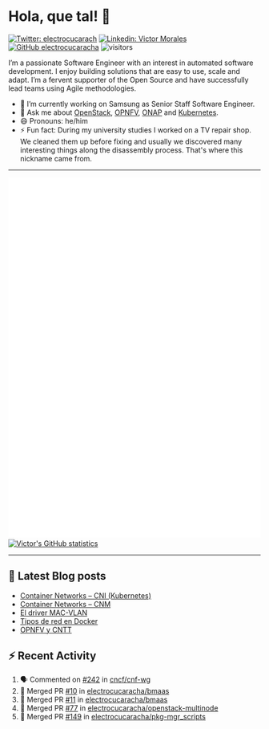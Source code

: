 # Hola, que tal! 👋

[![Twitter: electrocucarach](https://img.shields.io/twitter/follow/electrocucarach?style=social)](https://twitter.com/electrocucarach)
[![Linkedin: Victor Morales](https://img.shields.io/badge/-VictorMorales-blue?style=flat-square&logo=Linkedin&logoColor=white&link=https://www.linkedin.com/in/electrocucaracha/)](https://www.linkedin.com/in/electrocucaracha/)
[![GitHub electrocucaracha](https://img.shields.io/github/followers/electrocucaracha?label=follow&style=social)](https://github.com/electrocucaracha)
![visitors](https://visitor-badge.glitch.me/badge?page_id=electrocucaracha.electrocucaracha)

I’m a passionate Software Engineer with an interest in automated
software development. I enjoy building solutions that are easy to use,
scale and adapt. I’m a fervent supporter of the Open Source and have
successfully lead teams using Agile methodologies.

- 🔭 I’m currently working on Samsung as Senior Staff Software
Engineer.
- 💬 Ask me about [OpenStack](https://www.openstack.org/),
[OPNFV](https://www.opnfv.org/), [ONAP](https://www.onap.org/) and
[Kubernetes](https://kubernetes.io/).
- 😄 Pronouns: he/him
- ⚡ Fun fact: During my university studies I worked on a TV repair
shop. We cleaned them up before fixing and usually we discovered many
interesting things along the disassembly process. That's where this
nickname came from.

---

![Metrics](https://github.com/electrocucaracha/electrocucaracha/blob/master/github-metrics.svg)
[![Victor's GitHub statistics](https://github-readme-stats.vercel.app/api?username=electrocucaracha)](https://github.com/anuraghazra/github-readme-stats#github-stats-card)

---

## 📘 Latest Blog posts

<!-- BLOG-POST-LIST:START -->
- [Container Networks – CNI &lpar;Kubernetes&rpar;](https://electrocucaracha.com/2021/07/05/container-networks-cni/)
- [Container Networks – CNM](https://electrocucaracha.com/2020/08/28/container-network-model/)
- [El driver MAC-VLAN](https://electrocucaracha.com/2020/07/01/el-driver-mac-vlan/)
- [Tipos de red en Docker](https://electrocucaracha.com/2020/06/13/tipos-de-red-en-docker/)
- [OPNFV y CNTT](https://electrocucaracha.com/2020/05/29/opnfv-y-cntt/)
<!-- BLOG-POST-LIST:END -->

## :zap: Recent Activity

<!--START_SECTION:activity-->
1. 🗣 Commented on [#242](https://github.com/cncf/cnf-wg/issues/242) in [cncf/cnf-wg](https://github.com/cncf/cnf-wg)
2. 🎉 Merged PR [#10](https://github.com/electrocucaracha/bmaas/pull/10) in [electrocucaracha/bmaas](https://github.com/electrocucaracha/bmaas)
3. 🎉 Merged PR [#11](https://github.com/electrocucaracha/bmaas/pull/11) in [electrocucaracha/bmaas](https://github.com/electrocucaracha/bmaas)
4. 🎉 Merged PR [#77](https://github.com/electrocucaracha/openstack-multinode/pull/77) in [electrocucaracha/openstack-multinode](https://github.com/electrocucaracha/openstack-multinode)
5. 🎉 Merged PR [#149](https://github.com/electrocucaracha/pkg-mgr_scripts/pull/149) in [electrocucaracha/pkg-mgr_scripts](https://github.com/electrocucaracha/pkg-mgr_scripts)
<!--END_SECTION:activity-->
